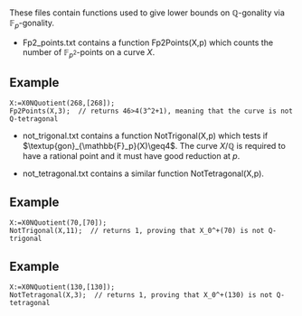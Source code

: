 These files contain functions used to give lower bounds on $\mathbb{Q}$-gonality via $\mathbb{F}_p$-gonality.

- Fp2_points.txt contains a function Fp2Points(X,p) which counts the number of $\mathbb{F}_{p^2}$-points on a curve $X$.

## Example
```magma
X:=X0NQuotient(268,[268]);
Fp2Points(X,3);  // returns 46>4(3^2+1), meaning that the curve is not Q-tetragonal
```

- not_trigonal.txt contains a function NotTrigonal(X,p) which tests if $\textup{gon}_{\mathbb{F}_p}(X)\geq4$. The curve $X/\mathbb{Q}$ is required to have a rational point and it must have good reduction at $p$.

- not_tetragonal.txt contains a similar function NotTetragonal(X,p).

## Example
```magma
X:=X0NQuotient(70,[70]);
NotTrigonal(X,11);  // returns 1, proving that X_0^+(70) is not Q-trigonal 
```

## Example
```magma
X:=X0NQuotient(130,[130]);
NotTetragonal(X,3);  // returns 1, proving that X_0^+(130) is not Q-tetragonal
```

